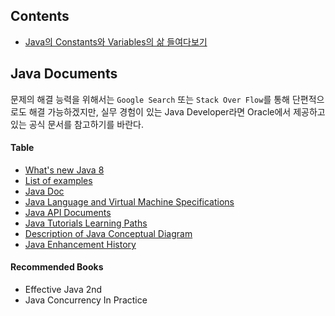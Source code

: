 ## Contents


- [Java의 Constants와 Variables의 삶 들여다보기](https://github.com/stunstunstun/awesome-wiki/blob/master/Java/java-constants-variables-life-cycle.md)


## Java Documents

문제의 해결 능력을 위해서는 `Google Search` 또는 `Stack Over Flow`를 통해 단편적으로도 해결 가능하겠지만, 실무 경험이 있는 Java Developer라면 Oracle에서 제공하고 있는 공식 문서를 참고하기를 바란다.

#### Table

- [What's new Java 8](http://www.oracle.com/technetwork/java/javase/8-whats-new-2157071.html)
- [List of examples](http://docs.oracle.com/javase/specs/jls/se8/html/index.html)
- [Java Doc](http://docs.oracle.com/javase/8/docs/)
- [Java Language and Virtual Machine Specifications](http://docs.oracle.com/javase/specs/)
- [Java API Documents](http://docs.oracle.com/javase/8/docs/api/index.html)
- [Java Tutorials Learning Paths](http://docs.oracle.com/javase/tutorial/tutorialLearningPaths.html)
- [Description of Java Conceptual Diagram](http://docs.oracle.com/javase/8/docs/technotes/guides/desc_jdk_structure.html)
- [Java Enhancement History](http://docs.oracle.com/javase/8/docs/technotes/guides/language/enhancements.html#javase8)

#### Recommended Books

- Effective Java 2nd
- Java Concurrency In Practice

